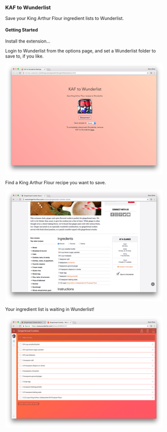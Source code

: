 ### KAF to Wunderlist

Save your King Arthur Flour ingredient lists to Wunderlist.

#### Getting Started

Install the extension...

Login to Wunderlist from the options page, and set a Wunderlist folder to save
to, if you like.

![Login to Wunderlist](assets/options.png)

Find a King Arthur Flour recipe you want to save.

![Find a recipe you want to save](assets/recipe.png)

Your ingredient list is waiting in Wunderlist!

![Ingredient list in Wunderlist](assets/wunderlist.png)
